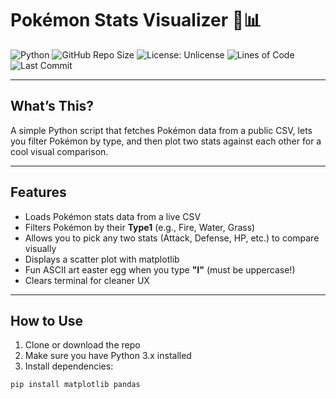 # Pokémon Stats Visualizer 🐉📊

![Python](https://img.shields.io/badge/Python-3.11-blue?logo=python&style=flat-square)
![GitHub Repo Size](https://img.shields.io/github/repo-size/yourusername/yourrepo?style=flat-square)
![License: Unlicense](https://img.shields.io/badge/License-Unlicense-blue?style=flat-square)
![Lines of Code](https://img.shields.io/tokei/lines/github/yourusername/yourrepo?style=flat-square)
![Last Commit](https://img.shields.io/github/last-commit/yourusername/yourrepo?style=flat-square)

---

## What’s This?

A simple Python script that fetches Pokémon data from a public CSV, lets you filter Pokémon by type, and then plot two stats against each other for a cool visual comparison.

---

## Features

- Loads Pokémon stats data from a live CSV  
- Filters Pokémon by their **Type1** (e.g., Fire, Water, Grass)  
- Allows you to pick any two stats (Attack, Defense, HP, etc.) to compare visually  
- Displays a scatter plot with matplotlib  
- Fun ASCII art easter egg when you type **"I"** (must be uppercase!)  
- Clears terminal for cleaner UX

---

## How to Use

1. Clone or download the repo  
2. Make sure you have Python 3.x installed  
3. Install dependencies:

```bash
pip install matplotlib pandas
